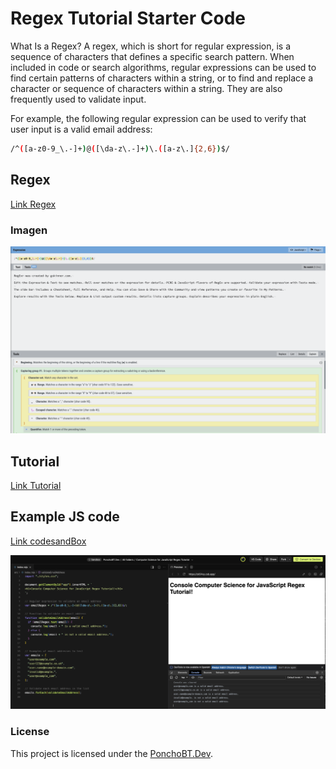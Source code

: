 # Regex Tutorial Starter Code


What Is a Regex?
A regex, which is short for regular expression, is a sequence of characters that defines a specific search pattern. When included in code or search algorithms, regular expressions can be used to find certain patterns of characters within a string, or to find and replace a character or sequence of characters within a string. They are also frequently used to validate input.

For example, the following regular expression can be used to verify that user input is a valid email address:

```bash
/^([a-z0-9_\.-]+)@([\da-z\.-]+)\.([a-z\.]{2,6})$/
```

## Regex

[Link Regex](https://regexr.com/)

### Imagen

![imagen](/images/regex.png)


## Tutorial

[Link Tutorial]([https://gist.github.com/PonchoBT/6d094e7ef81c319afa23a7c43c2ce8d7](https://gist.github.com/PonchoBT/6d094e7ef81c319afa23a7c43c2ce8d7))


##  Example JS code


[Link codesandBox](https://codesandbox.io/p/sandbox/amazing-dust-zk54xy?layout=%257B%2522sidebarPanel%2522%253A%2522EXPLORER%2522%252C%2522rootPanelGroup%2522%253A%257B%2522direction%2522%253A%2522horizontal%2522%252C%2522contentType%2522%253A%2522UNKNOWN%2522%252C%2522type%2522%253A%2522PANEL_GROUP%2522%252C%2522id%2522%253A%2522ROOT_LAYOUT%2522%252C%2522panels%2522%253A%255B%257B%2522type%2522%253A%2522PANEL_GROUP%2522%252C%2522contentType%2522%253A%2522UNKNOWN%2522%252C%2522direction%2522%253A%2522vertical%2522%252C%2522id%2522%253A%2522clx9mz8al00063b6lzwhz01v0%2522%252C%2522sizes%2522%253A%255B100%252C0%255D%252C%2522panels%2522%253A%255B%257B%2522type%2522%253A%2522PANEL_GROUP%2522%252C%2522contentType%2522%253A%2522EDITOR%2522%252C%2522direction%2522%253A%2522horizontal%2522%252C%2522id%2522%253A%2522EDITOR%2522%252C%2522panels%2522%253A%255B%257B%2522type%2522%253A%2522PANEL%2522%252C%2522contentType%2522%253A%2522EDITOR%2522%252C%2522id%2522%253A%2522clx9mz8al00023b6ln0s7alng%2522%257D%255D%257D%252C%257B%2522type%2522%253A%2522PANEL_GROUP%2522%252C%2522contentType%2522%253A%2522SHELLS%2522%252C%2522direction%2522%253A%2522horizontal%2522%252C%2522id%2522%253A%2522SHELLS%2522%252C%2522panels%2522%253A%255B%257B%2522type%2522%253A%2522PANEL%2522%252C%2522contentType%2522%253A%2522SHELLS%2522%252C%2522id%2522%253A%2522clx9mz8al00033b6liaqrhfmu%2522%257D%255D%252C%2522sizes%2522%253A%255B100%255D%257D%255D%257D%252C%257B%2522type%2522%253A%2522PANEL_GROUP%2522%252C%2522contentType%2522%253A%2522DEVTOOLS%2522%252C%2522direction%2522%253A%2522vertical%2522%252C%2522id%2522%253A%2522DEVTOOLS%2522%252C%2522panels%2522%253A%255B%257B%2522type%2522%253A%2522PANEL%2522%252C%2522contentType%2522%253A%2522DEVTOOLS%2522%252C%2522id%2522%253A%2522clx9mz8al00053b6lkxc7x397%2522%257D%255D%252C%2522sizes%2522%253A%255B100%255D%257D%255D%252C%2522sizes%2522%253A%255B50%252C50%255D%257D%252C%2522tabbedPanels%2522%253A%257B%2522clx9mz8al00023b6ln0s7alng%2522%253A%257B%2522tabs%2522%253A%255B%257B%2522id%2522%253A%2522clx9mz8ak00013b6llav91ck8%2522%252C%2522mode%2522%253A%2522permanent%2522%252C%2522type%2522%253A%2522FILE%2522%252C%2522filepath%2522%253A%2522%252Fsrc%252Findex.html%2522%257D%255D%252C%2522id%2522%253A%2522clx9mz8al00023b6ln0s7alng%2522%252C%2522activeTabId%2522%253A%2522clx9mz8ak00013b6llav91ck8%2522%257D%252C%2522clx9mz8al00053b6lkxc7x397%2522%253A%257B%2522id%2522%253A%2522clx9mz8al00053b6lkxc7x397%2522%252C%2522tabs%2522%253A%255B%257B%2522id%2522%253A%2522clx9mz8al00043b6lx8wf3dpv%2522%252C%2522mode%2522%253A%2522permanent%2522%252C%2522type%2522%253A%2522UNASSIGNED_PORT%2522%252C%2522port%2522%253A0%252C%2522path%2522%253A%2522%252F%2522%257D%255D%252C%2522activeTabId%2522%253A%2522clx9mz8al00043b6lx8wf3dpv%2522%257D%252C%2522clx9mz8al00033b6liaqrhfmu%2522%253A%257B%2522tabs%2522%253A%255B%255D%252C%2522id%2522%253A%2522clx9mz8al00033b6liaqrhfmu%2522%257D%257D%252C%2522showDevtools%2522%253Atrue%252C%2522showShells%2522%253Afalse%252C%2522showSidebar%2522%253Atrue%252C%2522sidebarPanelSize%2522%253A15%257D)


![imagen](/images//code.png)

### License
This project is licensed under the [PonchoBT.Dev](LICENSE).

 

